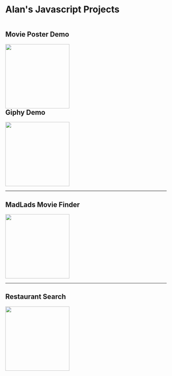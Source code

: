 <h1>Alan's Javascript Projects</h1>

<div class="card" style="width: 18rem; float: left;">
  <h2>Movie Poster Demo</h2>
  <a href="https://alanv73.github.io/movieposter/" class="card-img-top">
    <img src="https://alanv73.github.io/img/movie_poster.png" width="200">
  </a>
</div>
<div class="card" style="width: 18rem;">
  <h2>Giphy Demo</h2>
  <a href="https://alanv73.github.io/giphy/">
    <img src="https://alanv73.github.io/img/jsGiphy.png" width="200">
  </a>
</div>
<hr />
<div class="card" style="width: 18rem;">
  <h2>MadLads Movie Finder</h2>
  <a href="https://alanv73.github.io/MadLads/">
    <img src="https://alanv73.github.io/img/madladmovie.png" width="200">
  </a>
</div>
<hr />
<div class="card" style="width: 18rem;">
  <h2>Restaurant Search</h2>
  <a href="https://alanv73.github.io/zomato/">
    <img src="https://alanv73.github.io/img/zomato.png" width="200" target="_blank">
  </a>
</div>
